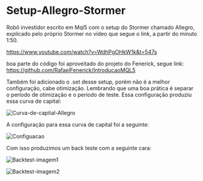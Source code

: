 # Setup-Allegro-Stormer
Robô investidor escrito em Mql5 com o setup do Stormer chamado Allegro,
explicado pelo próprio Stormer no vídeo que segue o link, a partir do minuto 1:50.

https://www.youtube.com/watch?v=WdhPgOHkW1k&t=547s

boa parte do código foi aproveitado do projeto do Fenerick, segue link:
https://github.com/RafaelFenerick/IntroducaoMQL5

Também foi adicionado o .set desse setup, porém não é a melhor configuração, cabe otimização.
Lembrando que uma boa prática é separar o período de otimização e o período de teste.
Essa configuração produziu essa curva de capital:

![Curva-de-capital-Allegro](https://user-images.githubusercontent.com/24875841/70440307-ad0a1580-1a70-11ea-8aaf-2fa3b8b9907f.png)

A configuração para essa curva de capital foi a seguinte:

![Configuacao](https://user-images.githubusercontent.com/24875841/70440517-243fa980-1a71-11ea-85a4-d821d612edbb.PNG)

Com isso produzimos um back teste com a seguinte cara:

![Backtest-imagem1](https://user-images.githubusercontent.com/24875841/70440658-6668eb00-1a71-11ea-868a-da3cc65d4da5.PNG)

![Backtest-imagem2](https://user-images.githubusercontent.com/24875841/70440766-a9c35980-1a71-11ea-997c-41869a13df64.PNG)
